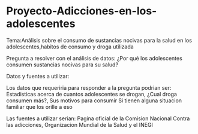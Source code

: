 # Proyecto-Adicciones-en-los-adolescentes
Tema:Análisis sobre el consumo de sustancias nocivas para la salud en los adolescentes,habitos de consumo y droga utilizada

Pregunta a resolver con el análisis de datos:
¿Por qué los adolescentes consumen sustancias nocivas para su salud?

Datos y fuentes a utilizar:

Los datos que requeriria para responder a la pregunta podrian ser:
Estadisticas acerca de cuantos adolescentes se drogan,
¿Cual droga consumen más?,
Sus motivos para consumir 
Si tienen alguna situacion familiar que los orille a eso

Las fuentes a utilizar serian:
Pagina oficial de la Comision Nacional Contra las adicciones,
Organizacion Mundial de la Salud y el INEGI
